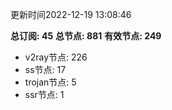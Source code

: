 更新时间2022-12-19 13:08:46

**总订阅: 45**
**总节点: 881**
**有效节点: 249**
- v2ray节点: 226
- ss节点: 17
- trojan节点: 5
- ssr节点: 1
